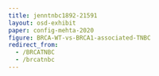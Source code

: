 ```yaml
---
title: jenntnbc1892-21591
layout: osd-exhibit
paper: config-mehta-2020
figure: BRCA-WT-vs-BRCA1-associated-TNBC
redirect_from: 
  - /BRCATNBC
  - /brcatnbc
---
```

